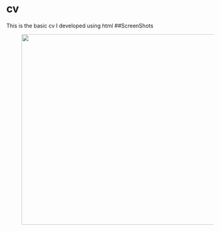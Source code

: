 # cv
This is the basic cv I developed using html
##ScreenShots
<div align="center">
<img src="https://user-images.githubusercontent.com/36985639/90334200-977ac180-dfe9-11ea-868c-c4af4b4975ee.png" width="1920" height="500" hspace="40"/>
</div>
